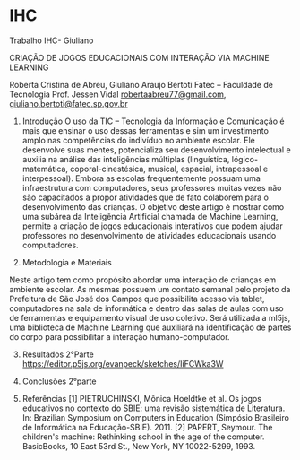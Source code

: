# IHC
Trabalho IHC- Giuliano

CRIAÇÃO DE JOGOS EDUCACIONAIS COM INTERAÇÃO VIA MACHINE LEARNING 

Roberta Cristina de Abreu, Giuliano Araujo Bertoti
Fatec – Faculdade de Tecnologia Prof. Jessen Vidal
robertaabreu77@gmail.com, giuliano.bertoti@fatec.sp.gov.br
 

 
1.	Introdução
O uso da TIC – Tecnologia da Informação e Comunicação é mais que ensinar o uso dessas ferramentas e sim um investimento amplo nas competências do indivíduo no ambiente escolar.
Ele desenvolve suas mentes, potencializa seu desenvolvimento intelectual e auxilia na análise das inteligências múltiplas (linguística, lógico-matemática, coporal-cinestésica, musical, espacial, intrapessoal e interpessoal).
Embora as escolas frequentemente possuam uma infraestrutura com computadores, seus professores muitas vezes não são capacitados a propor atividades que de fato colaborem para o desenvolvimento das crianças.
O objetivo deste artigo é mostrar como uma subárea da Inteligência Artificial chamada de Machine Learning, permite a criação de jogos educacionais interativos que podem ajudar professores no desenvolvimento de atividades educacionais usando computadores. 

2.	 Metodologia e Materiais

Neste artigo tem como propósito abordar uma interação de crianças em ambiente escolar. As mesmas possuem um contato semanal pelo projeto da Prefeitura de São José dos Campos que possibilita acesso via tablet, computadores na sala de informática e dentro das salas de aulas com uso de ferramentas e equipamento visual de uso coletivo. 
Será utilizada a ml5js, uma biblioteca de Machine Learning que auxiliará na identificação de partes do corpo para possibilitar a interação humano-computador. 

3. Resultados
2°Parte
https://editor.p5js.org/evanpeck/sketches/IiFCWka3W

4. Conclusões
2°parte

5. Referências
[1] PIETRUCHINSKI, Mônica Hoeldtke et al. Os jogos educativos no contexto do SBIE: uma revisão sistemática de Literatura. In: Brazilian Symposium on Computers in Education (Simpósio Brasileiro de Informática na Educação-SBIE). 2011.
[2] PAPERT, Seymour. The children's machine: Rethinking school in the age of the computer. BasicBooks, 10 East 53rd St., New York, NY 10022-5299, 1993.
